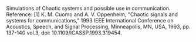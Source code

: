 Simulations of Chaotic systems and possible use in communication.
Reference:
[1] K. M. Cuomo and A. V. Oppenheim, "Chaotic signals and systems for communications," 1993 IEEE International Conference on Acoustics, Speech, and Signal Processing, Minneapolis, MN, USA, 1993, pp. 137-140 vol.3, doi: 10.1109/ICASSP.1993.319454.
